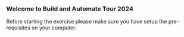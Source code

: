### Welcome to Build and Automate Tour 2024

Before starting the exercise please make sure you have setup the pre-requisites on your computer.










<!-- 
[Next Lesson](./1_Workzone-E2E-User_experience.md) >
-->